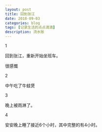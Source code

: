 ```yaml
---
layout: post
title: 回到张江
date: 2018-09-03
categories: blog
tags: [记录生活的点点滴滴]
description: 流水账
---
```


1 

回到张江，重新开始坐班车。

很感慨

2

中午吃了牛蛙煲

3

晚上被雨淋了。

4

安安晚上睡了接近6个小时，其中完整的有4小时。